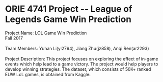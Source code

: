 # ORIE 4741 Project -- League of Legends Game Win Prediction<br/>

Project Name: LOL Game Win Prediction<br/>
Fall 2017<br/>
<br/>
Team Members: Yuhan Li(yl2794), Jiang Zhu(jz858), Anqi Ren(ar2293)<br/>
<br/>
Project Description: This project focuses on exploring the effect of in-game events which help lead to a game victory. The project would help players to develop winning strategies. The dataset, which consists of 50K+ ranked EUW LoL games, is obtained from Kaggle.
